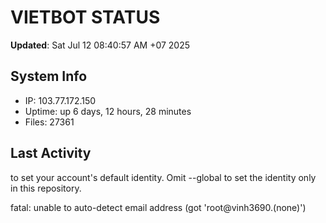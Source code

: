 # VIETBOT STATUS
**Updated**: Sat Jul 12 08:40:57 AM +07 2025

## System Info
- IP: 103.77.172.150
- Uptime: up 6 days, 12 hours, 28 minutes
- Files: 27361

## Last Activity

to set your account's default identity.
Omit --global to set the identity only in this repository.

fatal: unable to auto-detect email address (got 'root@vinh3690.(none)')
